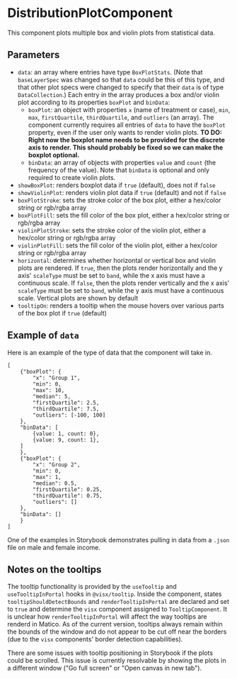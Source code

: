 # DistributionPlotComponent

This component plots multiple box and violin plots from statistical data. 

## Parameters

* `data`: an array where entries have type `BoxPlotStats`. (Note that `baseLayerSpec` was changed so that `data` could be this of this type, and that other plot specs were changed to specify that their `data` is of type `DataCollection`.) 
Each entry in the array produces a box and/or violin plot according to its properties `boxPlot` and `binData`:
    - `boxPlot`: an object with properties `x` (name of treatment or case), `min`, `max`, `firstQuartile`, `thirdQuartile`, and `outliers` (an array). The component currently requires all entries of `data` to have the `boxPlot` property, even if the user only wants to render violin plots. **TO DO: Right now the boxplot name needs to be provided for the discrete axis to render. This should probably be fixed so we can make the boxplot optional.**
    - `binData`: an array of objects with properties `value` and `count` (the frequency of the value). Note that `binData` is optional and only required to create violin plots. 
* `showBoxPlot`: renders boxplot data if `true` (default), does not if `false`
* `showViolinPlot`: renders violin plot data if `true` (default) and not if `false`
* `boxPlotStroke`: sets the stroke color of the box plot, either a hex/color string or rgb/rgba array
* `boxPlotFill`: sets the fill color of the box plot, either a hex/color string or rgb/rgba array
* `violinPlotStroke`: sets the stroke color of the violin plot, either a hex/color string or rgb/rgba array
* `violinPlotFill`: sets the fill color of the violin plot, either a hex/color string or rgb/rgba array
* `horizontal`: determines whether horizontal or vertical box and violin plots are rendered. If `true`, then the plots render horizontally and the y axis' `scaleType` must be set to `band`, while the x axis must have a continuous scale. If `false`, then the plots render vertically and the x axis' `scaleType` must be set to `band`, while the y axis must have a continuous scale. Vertical plots are shown by default
* `tooltipOn`: renders a tooltip when the mouse hovers over various parts of the box plot if `true` (default)

## Example of  `data`

Here is an example of the type of data that the component will take in.
```
[
    {"boxPlot": {
        "x": "Group 1",
        "min": 0,
        "max": 10,
        "median": 5,
        "firstQuartile": 2.5,
        "thirdQuartile": 7.5,
        "outliers": [-100, 100]
    },
    "binData": [
        {value: 1, count: 0},
        {value: 9, count: 1},
    ]
    },
    {"boxPlot": {
        "x": "Group 2",
        "min": 0,
        "max": 1,
        "median": 0.5,
        "firstQuartile": 0.25,
        "thirdQuartile": 0.75,
        "outliers": []
    },
    "binData": []
    }
]
```
One of the examples in Storybook demonstrates pulling in data from a `.json` file on male and female income. 

## Notes on the tooltips

The tooltip functionality is provided by the `useTooltip` and `useTooltipInPortal` hooks in `@visx/tooltip`. Inside the component, states `tooltipShouldDetectBounds` and `renderTooltipInPortal` are declared and set to `true` and determine the `visx` component assigned to `TooltipComponent`. It is unclear how `renderTooltipInPortal` will affect the way tooltips are renderd in Matico. As of the current version, tooltips always remain within the bounds of the window and do not appear to be cut off near the borders (due to the `visx` components' border detection capabilities). 

There are some issues with tooltip positioning in Storybook if the plots could be scrolled. This issue is currently resolvable by showing the plots in a different window ("Go full screen" or "Open canvas in new tab").